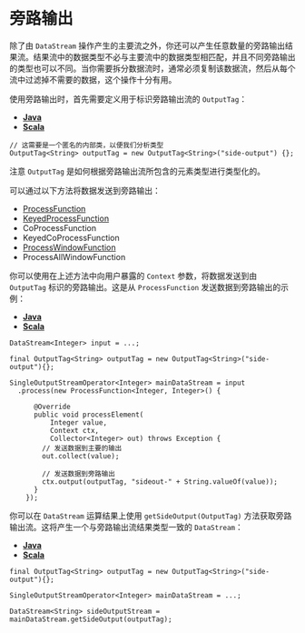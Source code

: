 # 旁路输出

除了由 `DataStream` 操作产生的主要流之外，你还可以产生任意数量的旁路输出结果流。结果流中的数据类型不必与主要流中的数据类型相匹配，并且不同旁路输出的类型也可以不同。当你需要拆分数据流时，通常必须复制该数据流，然后从每个流中过滤掉不需要的数据，这个操作十分有用。

使用旁路输出时，首先需要定义用于标识旁路输出流的 `OutputTag`：

- [**Java**](https://ci.apache.org/projects/flink/flink-docs-release-1.12/zh/dev/stream/side_output.html#tab_Java_0)
- [**Scala**](https://ci.apache.org/projects/flink/flink-docs-release-1.12/zh/dev/stream/side_output.html#tab_Scala_0)

```
// 这需要是一个匿名的内部类，以便我们分析类型
OutputTag<String> outputTag = new OutputTag<String>("side-output") {};
```

注意 `OutputTag` 是如何根据旁路输出流所包含的元素类型进行类型化的。

可以通过以下方法将数据发送到旁路输出：

- [ProcessFunction](https://ci.apache.org/projects/flink/flink-docs-release-1.12/zh/dev/stream/operators/process_function.html)
- [KeyedProcessFunction](https://ci.apache.org/projects/flink/flink-docs-release-1.12/zh/dev/stream/operators/process_function.html#the-keyedprocessfunction)
- CoProcessFunction
- KeyedCoProcessFunction
- [ProcessWindowFunction](https://ci.apache.org/projects/flink/flink-docs-release-1.12/zh/dev/stream/operators/windows.html#processwindowfunction)
- ProcessAllWindowFunction

你可以使用在上述方法中向用户暴露的 `Context` 参数，将数据发送到由 `OutputTag` 标识的旁路输出。这是从 `ProcessFunction` 发送数据到旁路输出的示例：

- [**Java**](https://ci.apache.org/projects/flink/flink-docs-release-1.12/zh/dev/stream/side_output.html#tab_Java_1)
- [**Scala**](https://ci.apache.org/projects/flink/flink-docs-release-1.12/zh/dev/stream/side_output.html#tab_Scala_1)

```
DataStream<Integer> input = ...;

final OutputTag<String> outputTag = new OutputTag<String>("side-output"){};

SingleOutputStreamOperator<Integer> mainDataStream = input
  .process(new ProcessFunction<Integer, Integer>() {

      @Override
      public void processElement(
          Integer value,
          Context ctx,
          Collector<Integer> out) throws Exception {
        // 发送数据到主要的输出
        out.collect(value);

        // 发送数据到旁路输出
        ctx.output(outputTag, "sideout-" + String.valueOf(value));
      }
    });
```

你可以在 `DataStream` 运算结果上使用 `getSideOutput(OutputTag)` 方法获取旁路输出流。这将产生一个与旁路输出流结果类型一致的 `DataStream`：

- [**Java**](https://ci.apache.org/projects/flink/flink-docs-release-1.12/zh/dev/stream/side_output.html#tab_Java_2)
- [**Scala**](https://ci.apache.org/projects/flink/flink-docs-release-1.12/zh/dev/stream/side_output.html#tab_Scala_2)

```
final OutputTag<String> outputTag = new OutputTag<String>("side-output"){};

SingleOutputStreamOperator<Integer> mainDataStream = ...;

DataStream<String> sideOutputStream = mainDataStream.getSideOutput(outputTag);
```